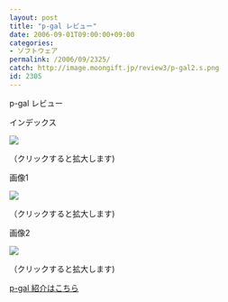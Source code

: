 ```yaml
---
layout: post
title: "p-gal レビュー"
date: 2006-09-01T09:00:00+09:00
categories:
- ソフトウェア
permalink: /2006/09/2325/
catch: http://image.moongift.jp/review3/p-gal2.s.png
id: 2305
---
```

p-gal レビュー  
<!--more-->

インデックス

  

[![](http://image.moongift.jp/review3/p-gal1.s.png)](http://image.moongift.jp/review3/p-gal1.png)  
  
（クリックすると拡大します)

  

画像1

  

[![](http://image.moongift.jp/review3/p-gal2.s.png)](http://image.moongift.jp/review3/p-gal2.png)  
  
（クリックすると拡大します)

  

画像2

  

[![](http://image.moongift.jp/review3/p-gal3.s.png)](http://image.moongift.jp/review3/p-gal3.png)  
  
（クリックすると拡大します)

  

[p-gal 紹介はこちら](http://oss.moongift.jp/intro/i-2323.html)

